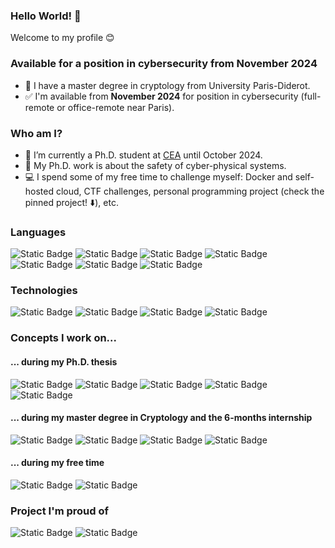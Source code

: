 ### Hello World! 👋

<!--
**groumage/groumage** is a ✨ _special_ ✨ repository because its `README.md` (this file) appears on your GitHub profile.

Here are some ideas to get you started:

- 🔭 I’m currently working on ...
- 🌱 I’m currently learning ...
- 👯 I’m looking to collaborate on ...
- 🤔 I’m looking for help with ...
- 💬 Ask me about ...
- 📫 How to reach me: ...
- 😄 Pronouns: ...
- ⚡ Fun fact: ...
-->

Welcome to my profile :blush:

### Available for a position in cybersecurity from November 2024

- :pencil: I have a master degree in cryptology from University Paris-Diderot.
- :white_check_mark: I'm available from **November 2024** for position in cybersecurity (full-remote or office-remote near Paris).

### Who am I?

- :pushpin: I’m currently a Ph.D. student at [CEA](https://www.cea.fr/english) until October 2024.
- :telescope: My Ph.D. work is about the safety of cyber-physical systems.
- :computer: I spend some of my free time to challenge myself: Docker and self-hosted cloud, CTF challenges, personal programming project (check the pinned project! :arrow_down:), etc.



### Languages

![Static Badge](https://img.shields.io/badge/C-000)
![Static Badge](https://img.shields.io/badge/Java-000)
![Static Badge](https://img.shields.io/badge/Python-000?logo=python)
![Static Badge](https://img.shields.io/badge/PariGP-000)
![Static Badge](https://img.shields.io/badge/OCamL-000?logo=ocaml)
![Static Badge](https://img.shields.io/badge/SQL-000)
![Static Badge](https://img.shields.io/badge/Latex-000?logo=latex)

### Technologies

![Static Badge](https://img.shields.io/badge/Docker-000?logo=docker)
![Static Badge](https://img.shields.io/badge/Synology_DSM-000?logo=synology)
![Static Badge](https://img.shields.io/badge/Git-000?logo=git)
![Static Badge](https://img.shields.io/badge/WordPress-000?logo=wordpress)

### Concepts I work on...

#### ... during my Ph.D. thesis

![Static Badge](https://img.shields.io/badge/Graph_Theory-000)
![Static Badge](https://img.shields.io/badge/Embedded_Systems-000)
![Static Badge](https://img.shields.io/badge/Real_Time_Systems-000)
![Static Badge](https://img.shields.io/badge/Dataflow_Formalism-000)
![Static Badge](https://img.shields.io/badge/Conceptual_Modelisation-000)

#### ... during my master degree in Cryptology and the 6-months internship

![Static Badge](https://img.shields.io/badge/Algebra-000)
![Static Badge](https://img.shields.io/badge/Cryptography-000)
![Static Badge](https://img.shields.io/badge/Cryptanalysis-000)
![Static Badge](https://img.shields.io/badge/Blockchain-000)

#### ... during my free time

![Static Badge](https://img.shields.io/badge/Cloud_Computing-000)
![Static Badge](https://img.shields.io/badge/Offensive_Secuciry-000)


### Project I'm proud of

![Static Badge](https://img.shields.io/badge/PolyNom-000?logo=letsencrypt&link=https%3A%2F%2Fgithub.com%2Fgroumage%2FPolynomArithmetic)
![Static Badge](https://img.shields.io/badge/BlackHole-000?logo=dropbox&link=https%3A%2F%2Fgithub.com%2Fgroumage%2FParsec-TowardAMoreSecureCloud)